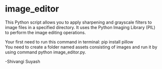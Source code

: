# image_editor
This Python script allows you to apply sharpening and grayscale filters to image files in a specified directory. It uses the Python Imaging Library (PIL) to perform the image editing operations.

Your first need to run this command in terminal: pip install pillow <br>
You need to create a folder named assets consisting of images and run it by using command python image_editor.py.

-Shivangi Suyash
